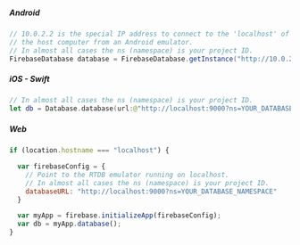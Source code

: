 <div class="ds-selector-tabs" data-ds-scope="lang">
  <section>
    <h5>Android</h5>

```java
// 10.0.2.2 is the special IP address to connect to the 'localhost' of
// the host computer from an Android emulator.
// In almost all cases the ns (namespace) is your project ID.
FirebaseDatabase database = FirebaseDatabase.getInstance("http://10.0.2.2:9000?ns=YOUR_DATABASE_NAMESPACE");
```

</pre>
  </section>
  <section>
    <h5>iOS - Swift</h5>

```swift
// In almost all cases the ns (namespace) is your project ID.
let db = Database.database(url:@"http://localhost:9000?ns=YOUR_DATABASE_NAMESPACE")
```

  </section>
  <section>
    <h5>Web</h5>

```js
if (location.hostname === "localhost") {

  var firebaseConfig = {
    // Point to the RTDB emulator running on localhost.
    // In almost all cases the ns (namespace) is your project ID.
    databaseURL: "http://localhost:9000?ns=YOUR_DATABASE_NAMESPACE"
  }

  var myApp = firebase.initializeApp(firebaseConfig);
  var db = myApp.database();
}
```

  </section>
</div>
